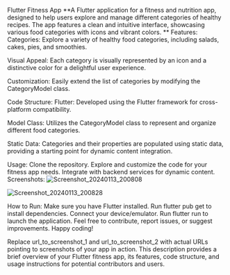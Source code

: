 Flutter Fitness App
**A Flutter application for a fitness and nutrition app, designed to help users explore and manage different categories of healthy recipes. The app features a clean and intuitive interface, showcasing various food categories with icons and vibrant colors.
**
Features:
Categories: Explore a variety of healthy food categories, including salads, cakes, pies, and smoothies.

Visual Appeal: Each category is visually represented by an icon and a distinctive color for a delightful user experience.

Customization: Easily extend the list of categories by modifying the CategoryModel class.

Code Structure:
Flutter: Developed using the Flutter framework for cross-platform compatibility.

Model Class: Utilizes the CategoryModel class to represent and organize different food categories.

Static Data: Categories and their properties are populated using static data, providing a starting point for dynamic content integration.

Usage:
Clone the repository.
Explore and customize the code for your fitness app needs.
Integrate with backend services for dynamic content.
Screenshots:
 ![Screenshot_20240113_200808](https://github.com/Ajay-2022-Soft-Tech/fitness/assets/113298640/5a9c9625-8053-4a8d-afc2-af51eee47320)

![Screenshot_20240113_200828](https://github.com/Ajay-2022-Soft-Tech/fitness/assets/113298640/c5fb2b4d-2a20-4c6d-94a8-04bf8c29dd46)

How to Run:
Make sure you have Flutter installed.
Run flutter pub get to install dependencies.
Connect your device/emulator.
Run flutter run to launch the application.
Feel free to contribute, report issues, or suggest improvements. Happy coding!

Replace url_to_screenshot_1 and url_to_screenshot_2 with actual URLs pointing to screenshots of your app in action. This description provides a brief overview of your Flutter fitness app, its features, code structure, and usage instructions for potential contributors and users.
